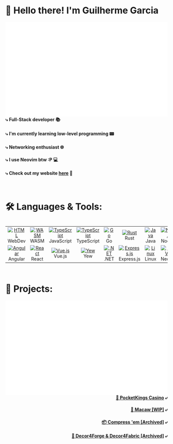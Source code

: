 <h1 style="border-bottom: 0;">👋 Hello there! I'm Guilherme Garcia</h1> 
<a>
  <img src="https://raw.githubusercontent.com/GmsGarcia/github-stats-transparent/output/generated/overview.svg" alt="github-stats" align="right" />
</a>

<h4 align="left">⤷ Full-Stack developer 📚</h4>
<h4 align="left">⤷ I'm currently learning low-level programming 📟</h4>
<h4 align="left">⤷ Networking enthusiast 🌐</h4>
<h4 align="left">⤷ I use Neovim btw :P 💻</h4>
<h4 align="left">⤷ Check out my website <a href="https://gmsgarcia.pt">here</a> 🌆</h4>
<br>

# 🛠️ Languages & Tools:

<table id="l_t" align="left">
  <tr>
    <td align="center" width="96">
      <a href="#l_t">
        <img src="https://upload.wikimedia.org/wikipedia/commons/thumb/3/38/HTML5_Badge.svg/800px-HTML5_Badge.svg.png" width="48" height="48" alt="HTML" />
      </a>
        <br>WebDev
    </td>
    <td align="center" width="96">
      <a href="#l_t">
        <img src="https://upload.wikimedia.org/wikipedia/commons/thumb/1/1f/WebAssembly_Logo.svg/1200px-WebAssembly_Logo.svg.png" width="48" height="48" alt="WASM" />
      </a>
      <br>WASM
    </td>
    <td align="center" width="96">
      <a href="#l_t">
        <img src="https://upload.wikimedia.org/wikipedia/commons/thumb/6/6a/JavaScript-logo.png/600px-JavaScript-logo.png" width="48" height="48" alt="TypeScript" />
      </a>
      <br>JavaScript
    </td>
    <td align="center" width="96">
      <a href="#l_t">
        <img src="https://titrias.com/files/2022/04/typescript.png" width="48" height="48" alt="TypeScript" />
      </a>
      <br>TypeScript
    </td>
    <td align="center" width="96">
      <a href="#l_t">
        <img src="https://go.dev/blog/go-brand/Go-Logo/PNG/Go-Logo_Blue.png" width="56" height="56" alt="Go" />
      </a>
      <br>Go
    </td>
    <td align="center" width="96">
      <a href="#l_t">
        <img src="https://rust-lang.org/logos/rust-logo-512x512.png" width="48" height="48" alt="Rust" />
      </a>
      <br>Rust
    </td>
    <td align="center" width="96">
      <a href="#l_t">
        <img src="https://upload.wikimedia.org/wikipedia/pt/thumb/3/30/Java_programming_language_logo.svg/1200px-Java_programming_language_logo.svg.png" width="24" height="48" alt="Java" />
      </a>
      <br>Java
    </td>
    <td align="center" width="96"> 
      <a href="#l_t">
        <img src="https://logos-download.com/wp-content/uploads/2016/09/Node_logo_NodeJS.png" width="48" height="36" alt="Node.js" />
      </a>
      <br>Node.js
    </td>
  </tr>
  <tr></tr>
  <tr>
    <td align="center" width="96">
      <a href="#l_t">
        <img src="https://upload.wikimedia.org/wikipedia/commons/thumb/c/cf/Angular_full_color_logo.svg/2048px-Angular_full_color_logo.svg.png" width="48" height="48" alt="Angular" />
      </a>
      <br>Angular
    </td>
    <td align="center" width="96">
      <a href="#l_t">
        <img src="https://upload.wikimedia.org/wikipedia/commons/thumb/a/a7/React-icon.svg/2300px-React-icon.svg.png" width="56" height="48" alt="React" />
      </a>
      <br>React
    </td>
    <td align="center" width="96">
      <a href="#l_t">
        <img src="https://upload.wikimedia.org/wikipedia/commons/thumb/9/95/Vue.js_Logo_2.svg/1184px-Vue.js_Logo_2.svg.png" width="48" height="48" alt="Vue.js" />
      </a>
      <br>Vue.js
    </td>
    <td align="center" width="96">
      <a href="#l_t">
        <img src="https://yew.rs/img/logo.svg" width="48" height="48" alt="Yew" />
      </a>
      <br>Yew
    </td>
    <td align="center" width="96">
      <a href="#l_t">
        <img src="https://upload.wikimedia.org/wikipedia/commons/thumb/e/ee/.NET_Core_Logo.svg/1024px-.NET_Core_Logo.svg.png" width="48" height="48" alt=".NET" />
      </a>
      <br>.NET
    </td>
    <td align="center" width="96"> 
      <a href="#l_t">
        <img src="https://encrypted-tbn0.gstatic.com/images?q=tbn:ANd9GcQLA972a1NXwGHTIpgjxpRdu1DD5te1evggDgjNvM_FcbtGxaPYrHbV27RNzJSA_ZhrY28&usqp=CAU" width="48" height="48" alt="Express.js" />
      </a>
      <br>Express.js
    </td>
    <td align="center"  width="96">
      <a href="#l_t">
        <img src="https://upload.wikimedia.org/wikipedia/commons/thumb/3/35/Tux.svg/1200px-Tux.svg.png" width="48" height="48" alt="Linux" />
      </a>
      <br>Linux
    </td>
    <td align="center" width="96">
      <a href="#l_t">
        <img src="https://upload.wikimedia.org/wikipedia/commons/thumb/3/3a/Neovim-mark.svg/1200px-Neovim-mark.svg.png" width="48" height="52" alt="NeoVim" />
      </a>
      <br>NeoVim
    </td>
  </tr>
</table>

<br><br><br><br>
<br><br><br><br><br>

# 📂 Projects:
<p>
  <img src="https://raw.githubusercontent.com/GmsGarcia/github-stats-transparent/output/generated/languages.svg" alt="github-stats-2" align="left" />
</p>

<h4 align="right"><a href="https://gmsgarcia.pt/projects/pocket-kings.html">🎰 PocketKings Casino</a> ⤶</h4>
<h4 align="right"><a href="https://gmsgarcia.pt/projects/macaw.html">🏨 Macaw [WIP]</a> ⤶</h4>
<h4 align="right"><a href="https://github.com/GmsGarcia/compress-em">📦 Compress 'em [Archived]</a> ⤶</h4>
<h4 align="right"><a href="https://github.com/GmsGarcia/decor4fabric">🌄 Decor4Forge & Decor4Fabric [Archived]</a> ⤶</h4>
